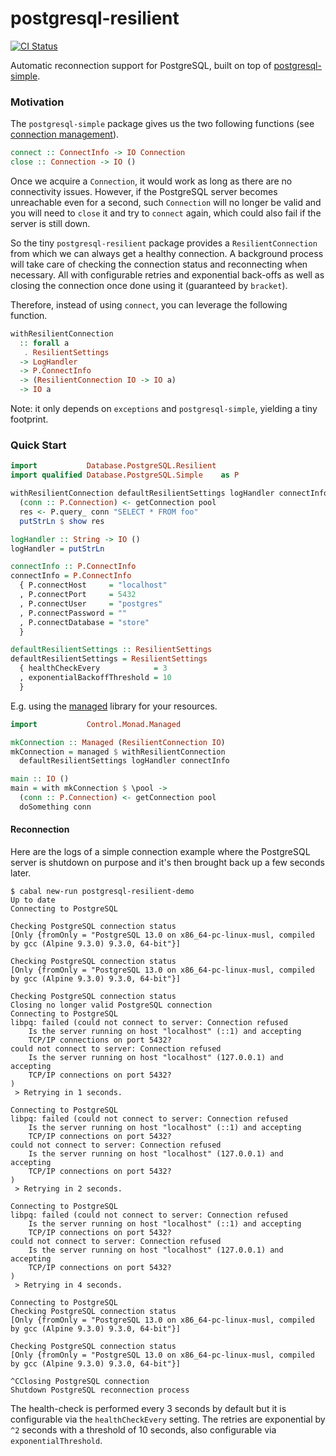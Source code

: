 postgresql-resilient
====================

[![CI Status](https://github.com/gvolpe/postgresql-resilient/workflows/Haskell%20CI/badge.svg)](https://github.com/gvolpe/postgresql-resilient/actions)

Automatic reconnection support for PostgreSQL, built on top of [postgresql-simple](https://hackage.haskell.org/package/postgresql-simple).

### Motivation

The `postgresql-simple` package gives us the two following functions (see [connection management](https://hackage.haskell.org/package/postgresql-simple-0.6.4/docs/Database-PostgreSQL-Simple.html#g:14)).

```haskell
connect :: ConnectInfo -> IO Connection
close :: Connection -> IO ()
```

Once we acquire a `Connection`, it would work as long as there are no connectivity issues. However, if the PostgreSQL server becomes unreachable even for a second, such `Connection` will no longer be valid and you will need to `close` it and try to `connect` again, which could also fail if the server is still down.

So the tiny `postgresql-resilient` package provides a `ResilientConnection` from which we can always get a healthy connection. A background process will take care of checking the connection status and reconnecting when necessary. All with configurable retries and exponential back-offs as well as closing the connection once done using it (guaranteed by `bracket`).

Therefore, instead of using `connect`, you can leverage the following function.

```haskell
withResilientConnection
  :: forall a
   . ResilientSettings
  -> LogHandler
  -> P.ConnectInfo
  -> (ResilientConnection IO -> IO a)
  -> IO a
```

Note: it only depends on `exceptions` and `postgresql-simple`, yielding a tiny footprint.

### Quick Start

```haskell
import           Database.PostgreSQL.Resilient
import qualified Database.PostgreSQL.Simple    as P

withResilientConnection defaultResilientSettings logHandler connectInfo $ \pool ->
  (conn :: P.Connection) <- getConnection pool
  res <- P.query_ conn "SELECT * FROM foo"
  putStrLn $ show res

logHandler :: String -> IO ()
logHandler = putStrLn

connectInfo :: P.ConnectInfo
connectInfo = P.ConnectInfo
  { P.connectHost     = "localhost"
  , P.connectPort     = 5432
  , P.connectUser     = "postgres"
  , P.connectPassword = ""
  , P.connectDatabase = "store"
  }

defaultResilientSettings :: ResilientSettings
defaultResilientSettings = ResilientSettings
  { healthCheckEvery            = 3
  , exponentialBackoffThreshold = 10
  }
```

E.g. using the [managed](https://hackage.haskell.org/package/managed) library for your resources.

```haskell
import           Control.Monad.Managed

mkConnection :: Managed (ResilientConnection IO)
mkConnection = managed $ withResilientConnection
  defaultResilientSettings logHandler connectInfo

main :: IO ()
main = with mkConnection $ \pool ->
  (conn :: P.Connection) <- getConnection pool
  doSomething conn
```

#### Reconnection

Here are the logs of a simple connection example where the PostgreSQL server is shutdown on purpose and it's then brought back up a few seconds later.

```shell
$ cabal new-run postgresql-resilient-demo
Up to date
Connecting to PostgreSQL

Checking PostgreSQL connection status
[Only {fromOnly = "PostgreSQL 13.0 on x86_64-pc-linux-musl, compiled by gcc (Alpine 9.3.0) 9.3.0, 64-bit"}]

Checking PostgreSQL connection status
[Only {fromOnly = "PostgreSQL 13.0 on x86_64-pc-linux-musl, compiled by gcc (Alpine 9.3.0) 9.3.0, 64-bit"}]

Checking PostgreSQL connection status
Closing no longer valid PostgreSQL connection
Connecting to PostgreSQL
libpq: failed (could not connect to server: Connection refused
	Is the server running on host "localhost" (::1) and accepting
	TCP/IP connections on port 5432?
could not connect to server: Connection refused
	Is the server running on host "localhost" (127.0.0.1) and accepting
	TCP/IP connections on port 5432?
)
 > Retrying in 1 seconds.

Connecting to PostgreSQL
libpq: failed (could not connect to server: Connection refused
	Is the server running on host "localhost" (::1) and accepting
	TCP/IP connections on port 5432?
could not connect to server: Connection refused
	Is the server running on host "localhost" (127.0.0.1) and accepting
	TCP/IP connections on port 5432?
)
 > Retrying in 2 seconds.

Connecting to PostgreSQL
libpq: failed (could not connect to server: Connection refused
	Is the server running on host "localhost" (::1) and accepting
	TCP/IP connections on port 5432?
could not connect to server: Connection refused
	Is the server running on host "localhost" (127.0.0.1) and accepting
	TCP/IP connections on port 5432?
)
 > Retrying in 4 seconds.

Connecting to PostgreSQL
Checking PostgreSQL connection status
[Only {fromOnly = "PostgreSQL 13.0 on x86_64-pc-linux-musl, compiled by gcc (Alpine 9.3.0) 9.3.0, 64-bit"}]

Checking PostgreSQL connection status
[Only {fromOnly = "PostgreSQL 13.0 on x86_64-pc-linux-musl, compiled by gcc (Alpine 9.3.0) 9.3.0, 64-bit"}]

^CClosing PostgreSQL connection
Shutdown PostgreSQL reconnection process
```

The health-check is performed every 3 seconds by default but it is configurable via the `healthCheckEvery` setting. The retries are exponential by `^2` seconds with a threshold of 10 seconds, also configurable via `exponentialThreshold`.
